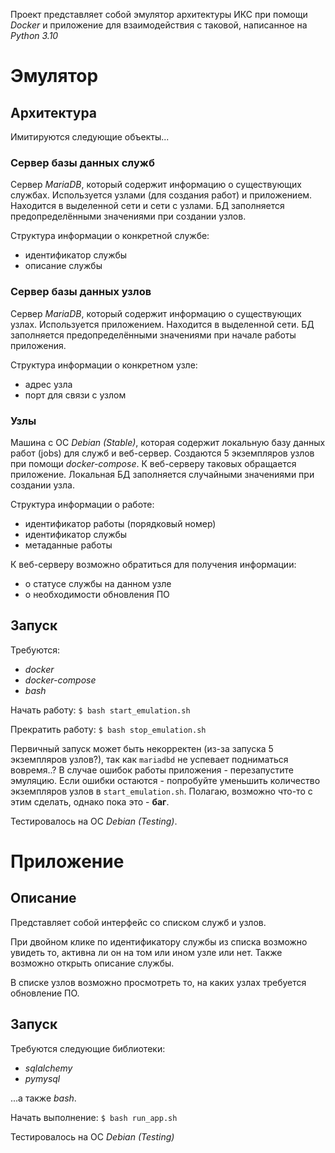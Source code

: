 Проект представляет собой эмулятор архитектуры ИКС при помощи _Docker_ и приложение для взаимодействия с таковой,
написанное на _Python 3.10_

# Эмулятор

## Архитектура

Имитируются следующие объекты...

### Сервер базы данных служб

Сервер _MariaDB_, который содержит информацию о существующих службах. Используется узлами (для создания работ) и
приложением. Находится в выделенной сети и сети с узлами. БД заполняется предопределёнными значениями при создании
узлов.

Структура информации о конкретной службе:

- идентификатор службы
- описание службы

### Сервер базы данных узлов

Сервер _MariaDB_, который содержит информацию о существующих узлах. Используется приложением. Находится в выделенной
сети. БД заполняется предопределёнными значениями при начале работы приложения.

Структура информации о конкретном узле:

- адрес узла
- порт для связи с узлом

### Узлы

Машина с ОС _Debian (Stable)_, которая содержит локальную базу данных работ (jobs) для служб и веб-сервер. Создаются 5
экземпляров узлов при помощи _docker-compose_. К веб-серверу таковых обращается приложение. Локальная БД заполняется
случайными значениями при создании узла.

Структура информации о работе:

- идентификатор работы (порядковый номер)
- идентификатор службы
- метаданные работы

К веб-серверу возможно обратиться для получения информации:

- о статусе службы на данном узле
- о необходимости обновления ПО

## Запуск

Требуются:

- _docker_
- _docker-compose_
- _bash_

Начать работу: `$ bash start_emulation.sh`

Прекратить работу: `$ bash stop_emulation.sh`

Первичный запуск может быть некорректен (из-за запуска 5 экземпляров узлов?), так как `mariadbd` не успевает подниматься
вовремя..? В случае ошибок работы приложения - перезапустите эмуляцию. Если ошибки остаются - попробуйте уменьшить
количество экземпляров узлов в `start_emulation.sh`. Полагаю, возможно что-то с этим сделать, однако пока это - **баг**.

Тестировалось на ОС _Debian (Testing)_.

# Приложение

## Описание

Представляет собой интерфейс со списком служб и узлов.

При двойном клике по идентификатору службы из списка возможно увидеть то, активна ли он на том или ином узле или нет.
Также возможно открыть описание службы.

В списке узлов возможно просмотреть то, на каких узлах требуется обновление ПО.

## Запуск

Требуются следующие библиотеки:

- _sqlalchemy_
- _pymysql_

...а также _bash_.

Начать выполнение: `$ bash run_app.sh`

Тестировалось на ОС _Debian (Testing)_
